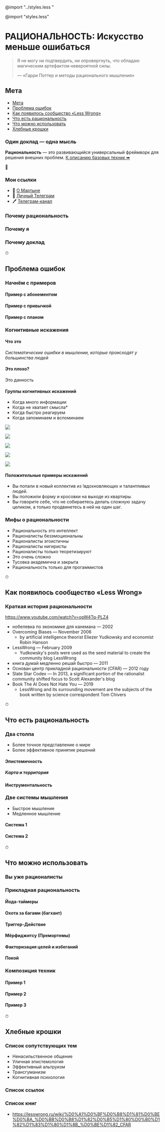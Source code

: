 <!-----
presentation:
  theme: white.css
  margin: 0.1
  minScale: 0.2
  maxScale: 1.5
  controls: true
  progress: true
  slideNumber: true
  keyboard: true
  overview: true
  center: false
  touch: true
  shuffle: false
  enableSpeakerNotes: true
  fragments: true
  hideAddressBar: true
  transition: 'slide'
  transitionSpeed: 'default'
  backgroundTransition: 'default'
--->

<!-- common styles -->

@import "../styles.less "

<!-- talk styles -->

@import "styles.less"

<!-- slide
class="title-slide milestone"
data-background-image="./assets/12storeez-backgrounds/john-towner-X48hkTT1qQc-unsplash.jpg"
data-notes="" -->

# РАЦИОНАЛЬНОСТЬ: Искусство меньше ошибаться

<!-- slide vertical="true" class="" data-notes="" -->

> Я не могу ни подтвердить, ни опровергнуть, что обладаю магическим артефактом невероятной силы.
>
> — «Гарри Поттер и методы рационального мышления»

<!-- slide
class="milestone"
data-background-image="./assets/12storeez-backgrounds/amy-humphries-eZaQ0A8fTiQ-unsplash.jpg"
data-notes="
Предлагаю перед погружением в тему посмотреть на этот доклад со стороны.
"-->

## Мета

<!-- slide
vertical=true
id="toc"
data-notes="
Вот содержание доклада, которое может вам понадобиться если вы будете пересматривать слайды.
</br></br>
Они доступны уже сейчас по адресу, который отображается в правом нижнем углу
" -->

- [Мета](#/1)
- [Проблема ошибок](#/2)
- [Как появилось сообщество «Less Wrong»](#/3)
- [Что есть рациональность](#/4)
- [Что можно использовать](#/5)
- [Хлебные крошки](#/6)

<!-- slide
vertical=true
-->

### Один доклад — одна мысль

**Рациональность** — это развивающийся универсальный фреймворк для решения внешних проблем. [К описанию базовых техник ➡](#hammers)

<!-- slide
vertical="true"
id="hi"
class="emoji"
data-notes="
Привет, меня завут Мартын и вы можете знать меня по таким докладам как:
<br>- Testosterone driven development
<br>- Open Source: Почему разработчики делятся
<br>- Не QWERTY единной
<br>- 255 оттенков серого
"-->

👋

<!-- slide vertical=true data-notes="..." -->

### Moи ссылки

- 👤 [О Мартыне](https://someta.site/martyn)
- 💬 [Личный Телеграм](https://t.me/m0rtyn)
- 🖊 [Телеграм-канал](https://t.me/metabaza)
  <!-- - 🧑‍💻 [Гитхаб](https://github.com/m0rtyn) -->
  <!-- - 🌐 [Блог](https://someta.site) -->

<!-- slide vertical=true data-notes="
Тема рационального мышления увлекла меня в 2016 году, когда я познакомился с книгой «ГПМРМ».

<br><br>
Меня вдохновила идея об изучении моделей, которые лучше описывают окружающий мир и помогают легче справляться с проблемами. Особенно меня поразило, что уже известно много общих для людей ошибок мышления.

<br><br>
Тогда я вступил в чат, где находилось несколько сотен рационалистов из России. Начал с ними общаться и изучать рекомендуемые материалы. С тех пор я понял, что это было полезным увлечением.

<br><br>
Хочу поделиться с вами докладом чтобы и вы могли заинтересоваться.
" -->

### Почему рациональность

<!-- slide vertical=true data-notes="
Всё просто — я увидел среди ценностей 12 Сториз рациональность и решил объеденить приятное с полезным. И так совпало, что я первый, кто предложил рассказать об этом.

<br><br>
Кажется, это простейший способ найти единомышленников в компании, а также распространить ценности рациональности.
" -->

### Почему я

<!-- slide vertical=true data-notes="
Я люблю выступать и сделал более десяти докладов на разные темы. Для меня это наиболее ёмкий и удобный способ поделиться информацией. Хочется чтобы слушатели при желании могли сами продолжить свой путь по теме.
" -->

### Почему доклад

<!--
<!-- slide class="brand-12storeez" vertical=true data-notes="..."
### 12 Storeez -->

<!-- slide
vertical="true"
class="emoji"
data-notes="
5 min

Поскольку у ещё не накопились вопросы, то я расскажу вам про курицу из анонса. Речь идёт о книге ГПМРМ и споре о том, что произошло во время одного из первых разговоров Гарри и Дамблдора, когда у них на глазах сгорел феникс. Из-за того, что Дамблдор это персонаж, который намеренно ведёт себя непредсказуемо, то до конца нонятно действительно ли это был феникс или это была постановка с курицей.
" -->
⏱

<!-- slide
class="milestone"
data-background-image="./assets/12storeez-backgrounds/andy-hyd-tAzAqh0419g-unsplash.jpg"
data-notes="..." -->


## Проблема ошибок

<!-- slide vertical=true data-notes="

" -->

### Начнём с примеров

<!-- slide  vertical=true data-notes="
Вы покупали абонемент в спортзал или на курс, заранее оплатив сумму на длинный период? А случалось ли у вас чувство, что нужно продолжать ходить на него даже если на практике вам было тяжело посещать занятия? Или обратная ситуация, когда бесплатные занятия вы не посещали, а за деньги — да?
" -->

#### Пример с абонементом

<!-- slide vertical=true data-notes="
Пытались ли завести новую привычку? А если пропускали один-два дня то падала ли мотивация?
" -->

#### Пример с привычкой

<!-- slide vertical=true data-notes="
Делали ли вы прогноз о длительности проекта, который оказывался далёк от реальности в несколько раз?
" -->

#### Пример с планом

<!-- slide vertical=true data-notes="
Я привёл лишь малую часть примеров с когнитивными искажениями. Хочу рассказать вам о нашей общей проблеме — мы постоянно ошибаемся и делаем это одинаково.
" -->

### Когнитивные искажения

<!-- slide vertical=true  data-notes="
Мы совершаем когнитивные искажения постоянно. Их известно много и их тяжело избегать. Не совершать их невозможно.

<br><br>
пример ошибки выжившего:
3 человека ушли в лес, вернулся один. Вы спросите его, как он выжил — и он расскажет, как ел кору, жевал траву, пил из ручья и всё такое прочее. Так вот, в концепции «ошибки выжившего» всё это не имеет значения. Имеет значение, что тот не делал — не дразнил медведя, не лез в осиное гнездо, не ел подозрительные грибы и растения.
" -->

#### Что это

_Систематические ошибки в мышлении, которые происходят у большинства людей_

<!-- slide vertical=true data-notes="
Искажения могут делать плохо или хорошо, однако они будут происходить всегда. Поэтому лучше относиться к ним нейтрально, как к неизбежному факту.

<br><br>
Например, у меня в руках Х или за моим окном темно/светло. Факты, что я рассказываю доклад и вы слушаете меня. Я забыл рассказать о важной детали в плане доклада — это уже и искажение, но тоже факт.

<br><br>
Нейтральное восприятие искажений помогает быстрее принять их у себя и у окружающий. Затем уже можно начать использовать их в свою пользу.

<br><br>
чем более интеллектуальная работа у человека и чем в меньшей степени он выживает в моменте, тем в большей степени ему мешают когнитивные искажения
" -->

#### Это плохо?

Это данность

<!-- slide vertical=true -->

#### Группы когнитивных искажений

<!-- TODO: картинка/ки с когн. искажениями -->

- Когда много информации
- Когда не хватает смысла\*
- Когда быстро реагируем
- Когда запоминаем и вспоминаем

<!-- slide vertical=true -->

![](./assets/cognitive-bias-codex-ru.png)

<!-- slide vertical=true -->

![](./assets/cognitive-bias-pt1.png)

<!-- slide vertical=true -->

![](./assets/cognitive-bias-pt2.png)

<!-- slide vertical=true -->

![](./assets/cognitive-bias-pt3.png) 

<!-- slide vertical=true -->

![](./assets/cognitive-bias-pt4.png)

<!-- slide vertical=true data-notes="
Иногда вы стали соглашаться с ними автоматически, если все были одного мнения. Спустя время вы заметили как стали говорить как они, переняли их привычки и убеждения.
" -->

#### Положительные примеры искажений

- Вы попали в новый коллектив из !вдохновляющих и талантливых людей.
- Вы положили форму и кросовки на выходе из квартиры.
- Вы говорите себе, что не собираетесь делать сложную задачу целиком, а только продвинетесь в ней на один шаг.

<!-- slide vertical=true -->

### Мифы о рациональности

- Рациональность это интеллект
- Рационалисты безэмоциональны
- Рационалисты эгоистичны
- Рационалисты нигиристы
- Рационалисты только теоретизируют
- Это очень сложно
- Тусовка академична и закрыта
- Рациональность только для прогаммистов

<!-- slide
vertical="true"
class="emoji"
data-notes="
15 min
" -->
⏱

<!-- slide
class="milestone"
data-background-image="./assets/12storeez-backgrounds/alvaro-matzumura-ZAk2WOxbLD4-unsplash.jpg"
data-notes="..." -->

## Как появилось сообщество «Less Wrong»

<!-- slide vertical=true data-notes="
три ключевые персоны рациональности: амос тверски, дэниель канеман и элиезер юдковский
"-->

### Краткая история рациональности

https://www.youtube.com/watch?v=opW4Tq-PLZ4

- нобелевка по экономике для канемана — 2002
- Overcoming Biases — November 2006
  - by artificial intelligence theorist Eliezer Yudkowsky and economist Robin Hanson
- LessWrong — February 2009
  - Yudkowsky's posts were used as the seed material to create the community blog LessWrong
- книга думай медленно решай быстро — 2011
- Основан центр прикладной рациональности (CFAR) — 2012 году
- Slate Star Codex — In 2013, a significant portion of the rationalist community shifted focus to Scott Alexander's blog
- Book The AI Does Not Hate You — 2019
  - LessWrong and its surrounding movement are the subjects of the book written by science correspondent Tom Chivers

<!-- slide
vertical="true"
class="emoji"
data-notes="
25 min
" -->
⏱

<!-- slide
class="milestone"
data-background-image="./assets/12storeez-backgrounds/krista-mangulsone-RnR12I78SFo-unsplash.jpg"
data-notes="..." -->


## Что есть рациональность

<!-- slide  vertical=true -->

### Два столпа

- Более точное представление о мире
- Более эффективное принятие решений

<!-- slide  vertical=true -->

#### Эпистемичность

<!-- slide vertical=true data-notes="
Метафора о карте и территории — «Карта не есть территория» (впервые сформулированная учёным Альфредом Коржибским) — является важной частью философии LessWrong. Под «картой» понимается представление человека о мире, под «территорией» — сам мир (реальность).
"-->

##### Карта и территория

<!-- slide  vertical=true -->

#### Инструментальность

<!-- slide  vertical=true -->

### Две системы мышления

- Быстрое мышление
- Медленное мышление

<!-- slide  vertical=true data-notes="
Мы говорим, что работает первая система, когда человек что-то осознаёт автоматически, практически без каких-либо усилий: например, понимает смысл написанного на хорошо знакомом языке, узнаёт известного ему человека в лицо, когда в памяти всплывает что-то очень хорошо заученное, и так далее.

<br><br>
первая система работает на эвристиках мышления. Но как определяются Эвристики мышления?
"-->

#### Система 1

<!-- slide  vertical=true data-notes="
Мы говорим, что работает вторая система, когда человек может осознать собственный мыслительный процесс, может понять, что он предпринимает умственные усилия.

<br><br>
Хотя Система 2 и считает себя главным действующим лицом, в действительности герой этой книги — автоматически реагирующая Система 1.

<br><br>
система 2 тем эффективнее чем более эффективные алгоритмы мы предлагаем ей на исполнение

<br><br>
система 2 может влиять на систему 1, но с ограниченной эффективностью
"-->

#### Система 2

<!-- slide
vertical="true"
class="emoji"
data-notes="
25 min
" -->
⏱

<!-- slide
class="milestone"
data-background-image="./assets/12storeez-backgrounds/evie-s-uF2j60rp6Rs-unsplash.jpg"
data-notes="..." -->

## Что можно использовать

<!-- slide vertical=true data-notes="
Скорее всего какая-то часть техник вам известна и вы их практикуете. Возможно вы о них узнали из других областей и называете другими именами.

Поэтому каждого из вас можно уже назвать рационалистом, однако лично мне пришлось отказаться от некоторых интуитивных и привычных способов решения задач.

Дело в том, что я их делал «грязно» смешивая в одно, не ставя границы или упуская важные детали. Это можно сравнить с самоучками и теми, кто получил образование. Сложно сказать что из них и на каком этапе эффективнее, но второй подход ориентирован на долгосрочную эффективность, а первый на эффективность в моменте. Считаю, что лучшим будет тот, кто объединил подходы.
" -->

### Вы уже рационалисты

<!-- slide
id="hammers"
vertical=true
data-notes="
Прикладная рациональность это техники избавляющие от когнитивных искажений, которые мешают нам действовать или уводят действия от целей.

Кто-то назовёт это продуктивностью, но цель этих техник не в этом. Их цель — помочь в избежании известных и общих проблем в процессе решения уникальных проблем.

Возможно некоторые техники могут не сработать у вас
Нет гаратии что всё начнёт работать сразу
Стоит начать пробовать и не расстраиваться если оно не получилось или не принесло пользу
" -->

### Прикладная рациональность


<!-- slide 
vertical="true"
data-notes="
Помодоро, Третье правило Паркинсона, таймблокинг

<br><br>
Суть Йода-таймеров в установлении предохранителя на расходные для ресурса мышления процессы. Если вы увлечётесь анализом факторов, то не сможете перейти к выбору если потратите на него слишком много сил (см. паралич анализа). Йода-таймеры стоит использовать в связке с почти всеми рациональными техниками. Иногда ещё он является гарантом, что необходимое время конечно и не принесёт огромного неудобства, но скорее всего это говорит о проблеме в   процессе.
" -->

#### Йода-таймеры

<!-- slide vertical=true data-notes="
багхант это одна из самых фундаментальных очевидных техник, которую кто-то назовёт давергенцией или бреинштормом или выгрузкой в инбокс, однако её стоит использовать с осторожностью — по таймеру и гранулярно от других шагов

багхант это одна из самых фундаментальных очевидных техник, которую кто-то назовёт давергенцией или бреинштормом или выгрузкой в инбокс, однако её стоит использовать с осторожностью — по таймеру и гранулярно от других шагов

багхант можно составлять даже несколько раз в день
" -->

#### Охота за багами (багхант)

<!-- slide vertical=true
data-notes="
птд в первую очередь стоит направлять на создание автоматических цепочек самих же прикладных практик
" -->

#### Триггер-Действие

#### Мёрфиджитсу (Премортемы)

<!-- slide
vertical=true
data-notes="
аналогия факторизации целей — техника 5 почему
"
-->

#### Факторизация целей и избеганий

<!-- slide
vertical=true
data-notes="
Напоследок я хотел дать ещё одну полезную технику, которая называется «Разбор внутреннего конфликта». С её помощью можно находить согласие в диалоге внутренних голосов. Однако я решил, что полезне будет выделить из этого наиболее важную часть — умение различать и выслушивать внутренние голоса, особенно самые тихие из них.

Для тренировки необходима тишина и покой потому что эфир нашего сознания часто заполнен внешними стимулами и мы заняты реагированием на них. Я сам не особо силён в интроспекции, мне тяжело распозновать сигналы от тела и различать эмоции. Тем не менее, способность совершать остановку и прислушиваться к себе — открывает доступ к мощным техникам: фокусирование, разбор внутреннего конфликта, отделение от эмции, избавление от реакций, растворение проблем.

Как достичь покоя?
- Прогулка в одиночку
- Душ/Ванна
- Автоматическая деятельность (бег/мытьё посуды)
- Писательство/Ведение дневника
- Медитация
"
-->

#### Покой

<!-- slide
vertical=true
data-notes="
сила рациональных техник в возможности составлять из них 
цепочки под потребности

рациональные техники подобны чистым функциям без сайд эффектов и состояния
    
их можно комбинировать в цепочки

<br><br>
рациональные техники требует переучиться процессу решения задач, потому что каждый из нас привык к собственному интуитивному подходу состоящему из множества условий.
Возможно даже переход на рациональный процесс с начала будет казаться шагом назад и внесёт одно только неудобство, но это шаг назад ради нескольких шагов вперёд
" -->

### Композиция техник


#### Пример 1

#### Пример 2

#### Пример 3

<!-- slide
vertical="true"
class="emoji"
data-notes="
30 min
" -->
⏱

<!-- slide 
class="milestone"
data-background-image="./assets/12storeez-backgrounds/pablo-merchan-montes-SCbq6uKCyMY-unsplash.jpg"
-->

## Хлебные крошки

<!-- slide  vertical=true -->

### Список сопутствующих тем

- Ненасильственное общение
- Уличная эпистемология
- Эффективный альтруизм
- Трансгуманизм
- Когнитивная психология
<!-- - Когнитивно-поведенческая терапия -->

<!-- slide  vertical=true -->

### Список ссылок

<!-- slide  vertical=true -->

### Список книг

- https://lesswrong.ru/wiki/%D0%A1%D0%BF%D0%B8%D1%81%D0%BE%D0%BA_%D0%BB%D0%B8%D1%82%D0%B5%D1%80%D0%B0%D1%82%D1%83%D1%80%D1%8B_%D0%BE%D1%82_CFAR
